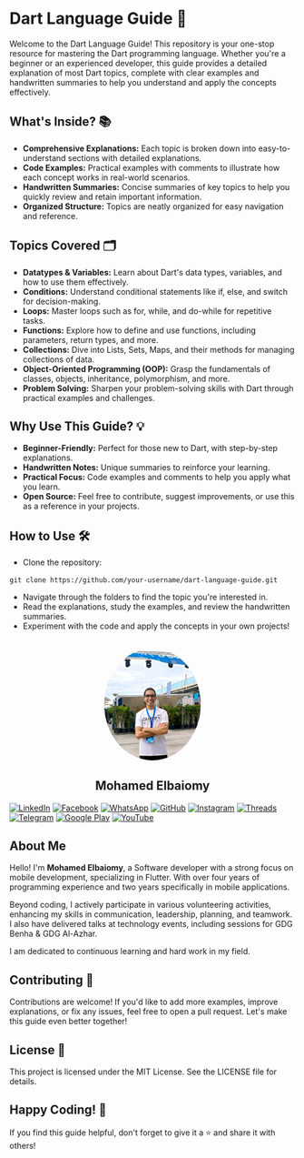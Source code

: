 # Dart Language Guide 🎯
Welcome to the Dart Language Guide! This repository is your one-stop resource for mastering the Dart programming language. Whether you're a beginner or an experienced developer, this guide provides a detailed explanation of most Dart topics, complete with clear examples and handwritten summaries to help you understand and apply the concepts effectively.

## What's Inside? 📚
- **Comprehensive Explanations:** Each topic is broken down into easy-to-understand sections with detailed explanations.
- **Code Examples:** Practical examples with comments to illustrate how each concept works in real-world scenarios.
- **Handwritten Summaries:** Concise summaries of key topics to help you quickly review and retain important information.
- **Organized Structure:** Topics are neatly organized for easy navigation and reference.

## Topics Covered 🗂️
- **Datatypes & Variables:** Learn about Dart's data types, variables, and how to use them effectively.
- **Conditions:** Understand conditional statements like if, else, and switch for decision-making.
- **Loops:** Master loops such as for, while, and do-while for repetitive tasks.
- **Functions:** Explore how to define and use functions, including parameters, return types, and more.
- **Collections:** Dive into Lists, Sets, Maps, and their methods for managing collections of data.
- **Object-Oriented Programming (OOP):** Grasp the fundamentals of classes, objects, inheritance, polymorphism, and more.
- **Problem Solving:** Sharpen your problem-solving skills with Dart through practical examples and challenges.

## Why Use This Guide? 💡
- **Beginner-Friendly:** Perfect for those new to Dart, with step-by-step explanations.
- **Handwritten Notes:** Unique summaries to reinforce your learning.
- **Practical Focus:** Code examples and comments to help you apply what you learn.
- **Open Source:** Feel free to contribute, suggest improvements, or use this as a reference in your projects.

## How to Use 🛠️
- Clone the repository:
```
git clone https://github.com/your-username/dart-language-guide.git
```
- Navigate through the folders to find the topic you're interested in.
- Read the explanations, study the examples, and review the handwritten summaries.
- Experiment with the code and apply the concepts in your own projects!

<br>

<div align="center">
  <img src="./showcase/photo1.png" alt="Your Name" width="170" style="border-radius: 50%;"/>
  <br />
  <h2>Mohamed Elbaiomy</h2>
</div>

[![LinkedIn](https://img.shields.io/badge/LinkedIn-0077B5?style=for-the-badge&logo=linkedin&logoColor=white)](https://www.linkedin.com/in/mohamed-elbaiomy262003/)
[![Facebook](https://img.shields.io/badge/Facebook-1877F2?style=for-the-badge&logo=facebook&logoColor=white)](https://www.facebook.com/Original262003)
[![WhatsApp](https://img.shields.io/badge/WhatsApp-25D366?style=for-the-badge&logo=whatsapp&logoColor=white)](https://wa.me/201009429689)
[![GitHub](https://img.shields.io/badge/GitHub-100000?style=for-the-badge&logo=github&logoColor=white)](https://github.com/mohamedelbaiomy)
[![Instagram](https://img.shields.io/badge/Instagram-E4405F?style=for-the-badge&logo=instagram&logoColor=white)](https://www.instagram.com/mohamed_elbaiomy262003)
[![Threads](https://img.shields.io/badge/Threads-000000?style=for-the-badge&logo=threads&logoColor=white)](https://www.threads.net/@mohamed_elbaiomy262003)
[![Telegram](https://img.shields.io/badge/Telegram-2CA5E0?style=for-the-badge&logo=telegram&logoColor=white)](https://t.me/mohamedxo)
[![Google Play](https://img.shields.io/badge/Google_Play-414141?style=for-the-badge&logo=google-play&logoColor=white)](https://play.google.com/store/apps/dev?id=7411904820331923437)
[![YouTube](https://img.shields.io/badge/YouTube-FF0000?style=for-the-badge&logo=youtube&logoColor=white)](https://www.youtube.com/@mohamedelbaiomy262)


## About Me
Hello! I'm **Mohamed Elbaiomy**, a Software developer with a strong focus on mobile development, specializing in Flutter. With over four years of programming experience and two years specifically in mobile applications.

Beyond coding, I actively participate in various volunteering activities, enhancing my skills in communication, leadership, planning, and teamwork. I also have delivered talks at technology events, including sessions for GDG Benha & GDG Al-Azhar.

I am dedicated to continuous learning and hard work in my field.

## Contributing 🤝
Contributions are welcome! If you'd like to add more examples, improve explanations, or fix any issues, feel free to open a pull request. Let's make this guide even better together!

## License 📜
This project is licensed under the MIT License. See the LICENSE file for details.

## Happy Coding! 🚀
If you find this guide helpful, don't forget to give it a ⭐️ and share it with others!

